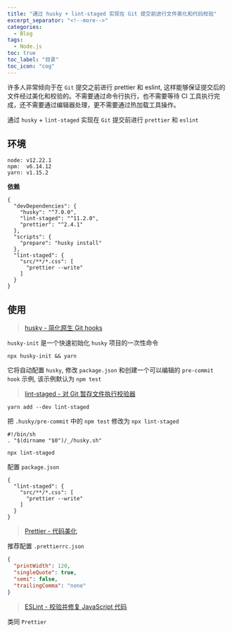 ```yaml
---
title: "通过 husky + lint-staged 实现在 Git 提交前进行文件美化和代码校验"
excerpt_separator: "<!--more-->"
categories:
  - Blog
tags:
  - Node.js
toc: true
toc_label: "目录"
toc_icon: "cog"
---
```


许多人非常倾向于在 `Git` 提交之前进行 prettier 和 eslint, 这样能够保证提交后的文件经过美化和校验的。不需要通过命令行执行，也不需要等待 CI 工具执行完成，还不需要通过编辑器处理，更不需要通过热加载工具操作。

<!--more-->

通过 `husky` + `lint-staged` 实现在 `Git` 提交前进行 `prettier` 和 `eslint`

## 环境

```
node: v12.22.1
npm:  v6.14.12
yarn: v1.15.2
```

**依赖**

```
{
  "devDependencies": {
    "husky": "^7.0.0",
    "lint-staged": "^11.2.0",
    "prettier": "^2.4.1"
  },
  "scripts": {
    "prepare": "husky install"
  },
  "lint-staged": {
    "src/**/*.css": [
      "prettier --write"
    ]
  }
}
```

## 使用

> [husky - 简化原生 Git hooks](https://github.com/typicode/husky)

`husky-init` 是一个快速初始化 `husky` 项目的一次性命令

```shell
npx husky-init && yarn
```

它将自动配置 `husky`, 修改 `package.json` 和创建一个可以编辑的 `pre-commit hook` 示例, 该示例默认为 `npm test`

> [lint-staged - 对 Git 暂存文件执行校验器](https://github.com/okonet/lint-staged)

```shell
yarn add --dev lint-staged
```

把 `.husky/pre-commit` 中的 `npm test` 修改为 `npx lint-staged`

```shell
#!/bin/sh
. "$(dirname "$0")/_/husky.sh"

npx lint-staged
```

配置 `package.json`

```
{
  "lint-staged": {
    "src/**/*.css": [
      "prettier --write"
    ]
  }
}
```

> [Prettier - 代码美化](https://github.com/prettier/prettier)

推荐配置 `.prettierrc.json`

```json
{
  "printWidth": 120,
  "singleQuote": true,
  "semi": false,
  "trailingComma": "none"
}
```

> [ESLint - 校验并修复 JavaScript 代码](https://github.com/eslint/eslint)

类同 `Prettier`


